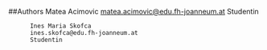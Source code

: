##Authors
          Matea Acimovic 
          matea.acimovic@edu.fh-joanneum.at
          Studentin 
          
          Ines Maria Skofca
          ines.skofca@edu.fh-joanneum.at
          Studentin 